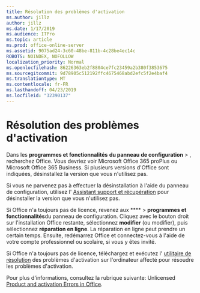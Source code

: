 ```yaml
---
title: Résolution des problèmes d'activation
ms.author: jillz
author: jillz
ms.date: 1/17/2019
ms.audience: ITPro
ms.topic: article
ms.prod: office-online-server
ms.assetid: 9075ad24-3c60-48be-811b-4c28be4ec14c
ROBOTS: NOINDEX, NOFOLLOW
localization_priority: Normal
ms.openlocfilehash: 86226363eb2f8804ce7fc23459a2b380f3853675
ms.sourcegitcommit: 9d78905c512192ffc4675468abd2efc5f2e4baf4
ms.translationtype: MT
ms.contentlocale: fr-FR
ms.lasthandoff: 04/23/2019
ms.locfileid: "32390137"
---
```

# <a name="activation-troubleshooting"></a>Résolution des problèmes d'activation

Dans les **programmes et fonctionnalités** **du panneau de configuration** \> , recherchez Office. Vous devriez voir Microsoft Office 365 proPlus ou Microsoft Office 365 Business. Si plusieurs versions d'Office sont indiquées, désinstallez la version que vous n'utilisez pas. 
  
Si vous ne parvenez pas à effectuer la désinstallation à l'aide du panneau de configuration, utilisez l' [Assistant support et récupération](https://aka.ms/SARA-OfficeUninstall-Alchemy) pour désinstaller la version que vous n'utilisez pas. 
  
Si Office n'a toujours pas de licence, revenez aux **** \> **programmes et fonctionnalités**du panneau de configuration. Cliquez avec le bouton droit sur l'installation Office restante, sélectionnez **modifier** (ou modifier), puis sélectionnez **réparation en ligne**. La réparation en ligne peut prendre un certain temps. Ensuite, redémarrez Office et connectez-vous à l'aide de votre compte professionnel ou scolaire, si vous y êtes invité.
  
Si Office n'a toujours pas de licence, téléchargez et exécutez l' [utilitaire de résolution](https://aka.ms/SARA-OfficeActivation-Alchemy) des problèmes d'activation sur l'ordinateur affecté pour résoudre les problèmes d'activation. 
  
Pour plus d'informations, consultez la rubrique suivante: Unlicensed [Product and activation Errors in Office](https://support.office.com/article/0d23d3c0-c19c-4b2f-9845-5344fedc4380).
